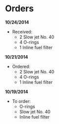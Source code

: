 # Orders

**10/24/2014**

- Received:
	- 2 Slow jet No. 40
	- 4 O-rings
	- 1 Inline fuel filter

**10/21/2014**

- Ordered:
	- 2 Slow jet No. 40
	- 4 O-rings
	- 1 Inline fuel filter

**10/19/2014**

- To order:
	- O-rings
	- Slow jet No. 40
	- Inline fuel filter

